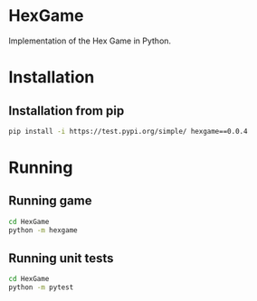 # HexGame
Implementation of the Hex Game in Python.

# Installation
## Installation from pip
```bash
pip install -i https://test.pypi.org/simple/ hexgame==0.0.4
```

# Running
## Running game
```bash
cd HexGame
python -m hexgame
```
## Running unit tests
```bash
cd HexGame
python -m pytest
```
